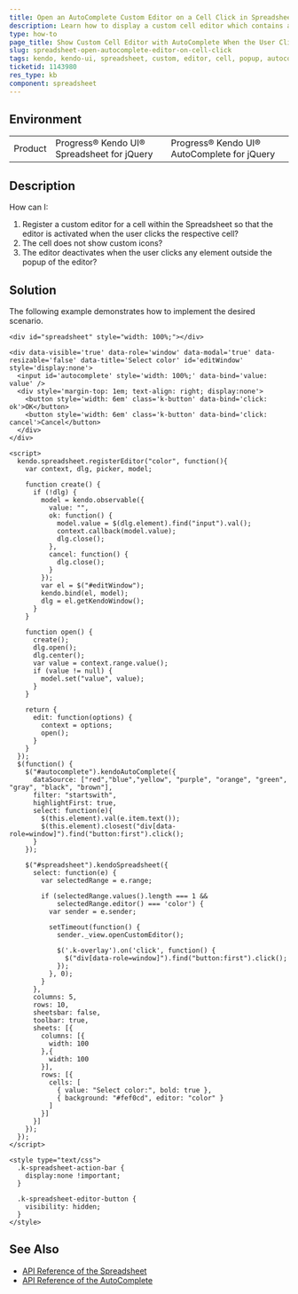 ```yaml
---
title: Open an AutoComplete Custom Editor on a Cell Click in Spreadsheet
description: Learn how to display a custom cell editor which contains a Kendo UI AutoComplete when the user clicks a cell in the Kendo UI Spreadsheet.
type: how-to
page_title: Show Custom Cell Editor with AutoComplete When the User Clicks on a Cell - Kendo UI Spreadsheet for jQuery
slug: spreadsheet-open-autocomplete-editor-on-cell-click
tags: kendo, kendo-ui, spreadsheet, custom, editor, cell, popup, autocomplete, open-on-click
ticketid: 1143980
res_type: kb
component: spreadsheet
---
```


## Environment

<table>
 <tr>
  <td>Product</td>
  <td>Progress® Kendo UI® Spreadsheet for jQuery</td>
  <td>Progress® Kendo UI® AutoComplete for jQuery</td>
 </tr>
</table>

## Description

How can I:
1. Register a custom editor for a cell within the Spreadsheet so that the editor is activated when the user clicks the respective cell?
1. The cell does not show custom icons?
1. The editor deactivates when the user clicks any element outside the popup of the editor?

## Solution

The following example demonstrates how to implement the desired scenario.

```dojo
<div id="spreadsheet" style="width: 100%;"></div>

<div data-visible='true' data-role='window' data-modal='true' data-resizable='false' data-title='Select color' id='editWindow' style='display:none'>
  <input id='autocomplete' style='width: 100%;' data-bind='value: value' />
  <div style='margin-top: 1em; text-align: right; display:none'>
    <button style='width: 6em' class='k-button' data-bind='click: ok'>OK</button>  
    <button style='width: 6em' class='k-button' data-bind='click: cancel'>Cancel</button>
  </div>
</div>

<script>
  kendo.spreadsheet.registerEditor("color", function(){
    var context, dlg, picker, model;

    function create() {
      if (!dlg) {
        model = kendo.observable({
          value: "",
          ok: function() {
            model.value = $(dlg.element).find("input").val();
            context.callback(model.value);
            dlg.close();
          },
          cancel: function() {
            dlg.close();
          }
        });
        var el = $("#editWindow");
        kendo.bind(el, model);
        dlg = el.getKendoWindow();
      }
    }

    function open() {
      create();
      dlg.open();
      dlg.center();
      var value = context.range.value();
      if (value != null) {
        model.set("value", value);
      }
    }

    return {
      edit: function(options) {
        context = options;
        open();
      }
    }
  });
  $(function() {
    $("#autocomplete").kendoAutoComplete({
      dataSource: ["red","blue","yellow", "purple", "orange", "green", "gray", "black", "brown"],
      filter: "startswith",
      highlightFirst: true,
      select: function(e){
        $(this.element).val(e.item.text());
        $(this.element).closest("div[data-role=window]").find("button:first").click();
      }
    });

    $("#spreadsheet").kendoSpreadsheet({
      select: function(e) {
        var selectedRange = e.range;

        if (selectedRange.values().length === 1 &&
            selectedRange.editor() === 'color') {
          var sender = e.sender;

          setTimeout(function() {
            sender._view.openCustomEditor();

            $('.k-overlay').on('click', function() {
              $("div[data-role=window]").find("button:first").click();
            });
          }, 0);
        }
      },
      columns: 5,
      rows: 10,
      sheetsbar: false,
      toolbar: true,
      sheets: [{
        columns: [{
          width: 100
        },{
          width: 100
        }],
        rows: [{
          cells: [
            { value: "Select color:", bold: true },
            { background: "#fef0cd", editor: "color" }
          ]
        }]
      }]
    });
  });
</script>

<style type="text/css">
  .k-spreadsheet-action-bar {
    display:none !important;
  }

  .k-spreadsheet-editor-button {
    visibility: hidden;
  }
</style>
```

## See Also

* [API Reference of the Spreadsheet](https://docs.telerik.com/kendo-ui/api/javascript/ui/spreadsheet)
* [API Reference of the AutoComplete](https://docs.telerik.com/kendo-ui/api/javascript/ui/autocomplete)
